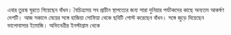এবার তুরস্ক ঘুরতে গিয়েছেন বাঁধন। বৈচিত্র্যময় সব প্রাচীন স্থাপত্যের জন্য সারা দুনিয়ার পর্যটকদের কাছে অন্যতম আকর্ষণ দেশটি। আজ সকালে মেয়ের সঙ্গে হাজিয়া সোফিয়া থেকে ছবিটি পোস্ট করেছেন বাঁধন। সঙ্গে জুড়ে দিয়েছেন ভালোবাসার ইমোজি। অভিনেত্রীর ইনস্টাগ্রাম থেকে
